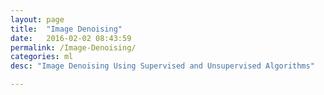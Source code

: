 ```yaml
---
layout: page
title:  "Image Denoising"
date:   2016-02-02 08:43:59
permalink: /Image-Denoising/
categories: ml
desc: "Image Denoising Using Supervised and Unsupervised Algorithms"

---
```

